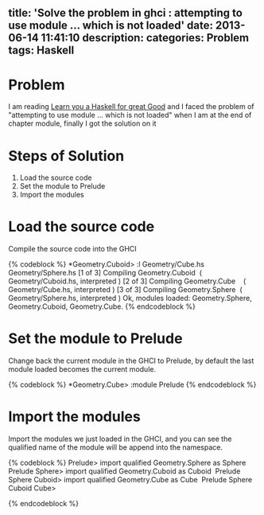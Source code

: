 title: 'Solve the problem in ghci : attempting to use module ... which is not loaded'
date: 2013-06-14 11:41:10
description:
categories: Problem
tags: Haskell
---

# Problem
I am reading [Learn you a Haskell for great Good](http://learnyouahaskell.com) and I faced the problem of "attempting to use module ... which is not loaded" when I am at the end of chapter module, finally I got the solution on it


# Steps of Solution
1. Load the source code
2. Set the module to Prelude
3. Import the modules


# Load the source code
Compile the source code into the GHCI

{% codeblock %}
*Geometry.Cuboid> :l Geometry/Cube.hs Geometry/Sphere.hs
[1 of 3] Compiling Geometry.Cuboid  ( Geometry/Cuboid.hs, interpreted )
[2 of 3] Compiling Geometry.Cube    ( Geometry/Cube.hs, interpreted )
[3 of 3] Compiling Geometry.Sphere  ( Geometry/Sphere.hs, interpreted )
Ok, modules loaded: Geometry.Sphere, Geometry.Cuboid, Geometry.Cube.
{% endcodeblock %}


# Set the module to Prelude
Change back the current module in the GHCI to Prelude, by default the last module loaded becomes the current module.

{% codeblock %}
*Geometry.Cube> :module Prelude
{% endcodeblock %}


# Import the modules

Import the modules we just loaded in the GHCI, and you can see the qualified name of the module will be append into the namespace.

{% codeblock %}
Prelude> import qualified Geometry.Sphere as Sphere 
Prelude Sphere> import qualified Geometry.Cuboid as Cuboid 
Prelude Sphere Cuboid> import qualified Geometry.Cube as Cube 
Prelude Sphere Cuboid Cube>

{% endcodeblock %}
